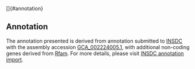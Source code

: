 []{#annotation}

Annotation
----------

The annotation presented is derived from annotation submitted to
[INSDC](http://www.insdc.org) with the assembly accession
[GCA\_002224005.1](http://www.ebi.ac.uk/ena/data/view/GCA_002224005.1),
with additional non-coding genes derived from
[Rfam](http://rfam.xfam.org/). For more details, please visit [INSDC
annotation
import](http://ensemblgenomes.org/info/data/insdc_annotation).
